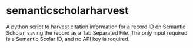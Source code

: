 # semanticscholarharvest

A python script to harvest citation information for a record ID on Semantic Scholar, saving the record as a Tab Separated File. The only input required is a Semantic Scolar ID, and no API key is required.
